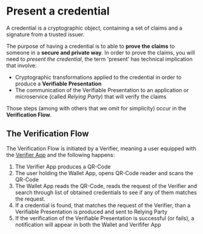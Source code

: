 # Present a credential

A credential is a cryptographic object, containing a set of claims and a signature from a trusted issuer. 

The purpose of having a credential is to able to **prove the claims** to someone in a **secure and private way**. In order to prove the claims, you will need to *present the credential*, the term 'present' has technical implication that involve: 
- Cryptographic transformations applied to the credential in order to produce a **Verifiable Presentation**
- The communication of the Verifiable Presentation to an application or microservice (called *Relying Party*) that will verify the claims 

Those steps (among with others that we omit for simplicity) occur in the **Verification Flow**. 

## The Verification Flow

The Verification Flow is initiated by a Verifier, meaning a user equipped with the [Verifier App](https://github.com/ForkbombEu/verifier) and the following happens: 
1. The Verifier App produces a QR-Code
1. The user holding the Wallet App, opens QR-Code reader and scans the QR-Code
1. The Wallet App reads the QR-Code, reads the request of the Verifier and search through list of obtained credentials to see if any of them matches the request.
1. If a credential is found, that matches the request of the Verifier, than a Verifiable Presentation is produced and sent to Relying Party
1. If the verification of the Verifiable Presentation is successful (or fails), a notification will appear in both the Wallet and Verififer App